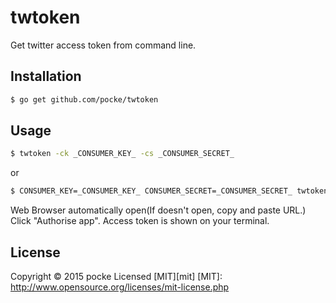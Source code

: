 twtoken
================

Get twitter access token from command line.


Installation
--------------

```sh
$ go get github.com/pocke/twtoken
```

Usage
-----------

```sh
$ twtoken -ck _CONSUMER_KEY_ -cs _CONSUMER_SECRET_
```

or

```sh
$ CONSUMER_KEY=_CONSUMER_KEY_ CONSUMER_SECRET=_CONSUMER_SECRET_ twtoken
```

Web Browser automatically open(If doesn't open, copy and paste URL.)
Click "Authorise app". Access token is shown on your terminal.

License
-----------

Copyright &copy; 2015 pocke
Licensed [MIT][mit]
[MIT]: http://www.opensource.org/licenses/mit-license.php
